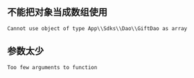 ## 不能把对象当成数组使用

```
Cannot use object of type App\\Sdks\\Dao\\GiftDao as array
```



## 参数太少

```
Too few arguments to function
```

